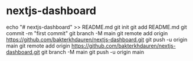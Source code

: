 # nextjs-dashboard
echo "# nextjs-dashboard" >> README.md
git init
git add README.md
git commit -m "first commit"
git branch -M main
git remote add origin https://github.com/bakterkhdauren/nextjs-dashboard.git
git push -u origin main
git remote add origin https://github.com/bakterkhdauren/nextjs-dashboard.git
git branch -M main
git push -u origin main
